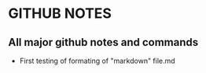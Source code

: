 # GITHUB NOTES

## All major github notes and commands

- First testing of formating of "markdown" file.md
